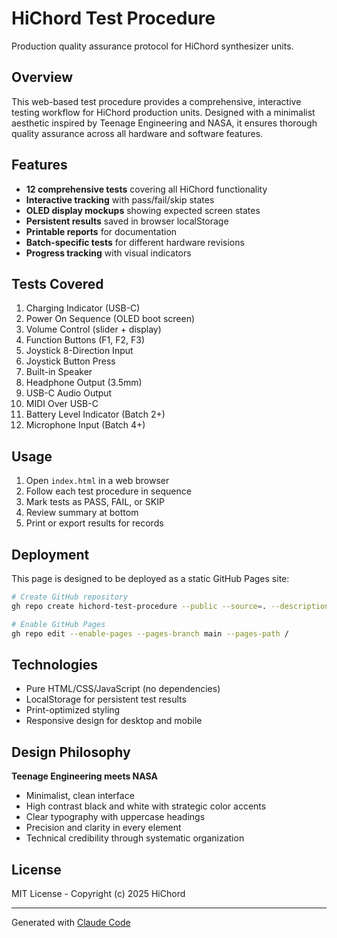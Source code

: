 # HiChord Test Procedure

Production quality assurance protocol for HiChord synthesizer units.

## Overview

This web-based test procedure provides a comprehensive, interactive testing workflow for HiChord production units. Designed with a minimalist aesthetic inspired by Teenage Engineering and NASA, it ensures thorough quality assurance across all hardware and software features.

## Features

- **12 comprehensive tests** covering all HiChord functionality
- **Interactive tracking** with pass/fail/skip states
- **OLED display mockups** showing expected screen states
- **Persistent results** saved in browser localStorage
- **Printable reports** for documentation
- **Batch-specific tests** for different hardware revisions
- **Progress tracking** with visual indicators

## Tests Covered

1. Charging Indicator (USB-C)
2. Power On Sequence (OLED boot screen)
3. Volume Control (slider + display)
4. Function Buttons (F1, F2, F3)
5. Joystick 8-Direction Input
6. Joystick Button Press
7. Built-in Speaker
8. Headphone Output (3.5mm)
9. USB-C Audio Output
10. MIDI Over USB-C
11. Battery Level Indicator (Batch 2+)
12. Microphone Input (Batch 4+)

## Usage

1. Open `index.html` in a web browser
2. Follow each test procedure in sequence
3. Mark tests as PASS, FAIL, or SKIP
4. Review summary at bottom
5. Print or export results for records

## Deployment

This page is designed to be deployed as a static GitHub Pages site:

```bash
# Create GitHub repository
gh repo create hichord-test-procedure --public --source=. --description "Production test procedure for HiChord synthesizer" --push

# Enable GitHub Pages
gh repo edit --enable-pages --pages-branch main --pages-path /
```

## Technologies

- Pure HTML/CSS/JavaScript (no dependencies)
- LocalStorage for persistent test results
- Print-optimized styling
- Responsive design for desktop and mobile

## Design Philosophy

**Teenage Engineering meets NASA**

- Minimalist, clean interface
- High contrast black and white with strategic color accents
- Clear typography with uppercase headings
- Precision and clarity in every element
- Technical credibility through systematic organization

## License

MIT License - Copyright (c) 2025 HiChord

---

Generated with [Claude Code](https://claude.com/claude-code)
